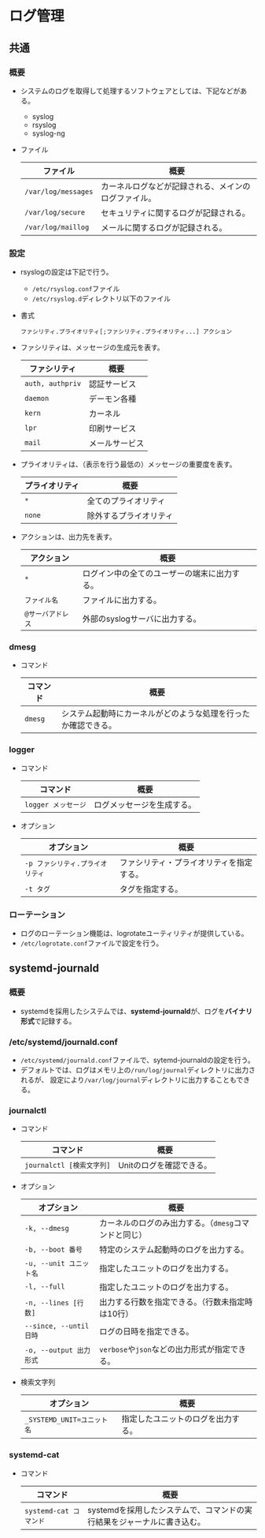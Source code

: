 # ログ管理

## 共通

### 概要

- システムのログを取得して処理するソフトウェアとしては、下記などがある。
  - syslog
  - rsyslog
  - syslog-ng

- ファイル

  | ファイル            | 概要                                                 |
  | ------------------- | ---------------------------------------------------- |
  | `/var/log/messages` | カーネルログなどが記録される、メインのログファイル。 |
  | `/var/log/secure`   | セキュリティに関するログが記録される。               |
  | `/var/log/maillog`  | メールに関するログが記録される。                     |

### 設定

- rsyslogの設定は下記で行う。

  - `/etc/rsyslog.conf`ファイル
  - `/etc/rsyslog.d`ディレクトリ以下のファイル

- 書式

  ```text
  ファシリティ.プライオリティ[;ファシリティ.プライオリティ...] アクション
  ```

- ファシリティは、メッセージの生成元を表す。

  | ファシリティ     | 概要           |
  | ---------------- | -------------- |
  | `auth, authpriv` | 認証サービス   |
  | `daemon`         | デーモン各種   |
  | `kern`           | カーネル       |
  | `lpr`            | 印刷サービス   |
  | `mail`           | メールサービス |

- プライオリティは、（表示を行う最低の）メッセージの重要度を表す。

  | プライオリティ | 概要                   |
  | -------------- | ---------------------- |
  | `*`            | 全てのプライオリティ   |
  | `none`         | 除外するプライオリティ |

- アクションは、出力先を表す。

  | アクション        | 概要                                         |
  | ----------------- | -------------------------------------------- |
  | `*`               | ログイン中の全てのユーザーの端末に出力する。 |
  | `ファイル名`      | ファイルに出力する。                         |
  | `@サーバアドレス` | 外部のsyslogサーバに出力する。               |

### dmesg

- コマンド

  |コマンド|概要|
  |---|---|
  |`dmesg`|システム起動時にカーネルがどのような処理を行ったか確認できる。|

### logger

- コマンド

  |コマンド|概要|
  |---|---|
  |`logger メッセージ`|ログメッセージを生成する。|

- オプション

  | オプション                       | 概要                                     |
  | -------------------------------- | ---------------------------------------- |
  | `-p ファシリティ.プライオリティ` | ファシリティ・プライオリティを指定する。 |
  | `-t タグ`                        | タグを指定する。                         |

### ローテーション

- ログのローテーション機能は、logrotateユーティリティが提供している。
- `/etc/logrotate.conf`ファイルで設定を行う。

## systemd-journald

### 概要

- systemdを採用したシステムでは、**systemd-journald**が、ログを**バイナリ形式**で記録する。

### /etc/systemd/journald.conf

- `/etc/systemd/journald.conf`ファイルで、sytemd-journaldの設定を行う。
- デフォルトでは、ログはメモリ上の`/run/log/journal`ディレクトリに出力されるが、
  設定により`/var/log/journal`ディレクトリに出力することもできる。

### journalctl

- コマンド

  |コマンド|概要|
  |---|---|
  |`journalctl [検索文字列]`|Unitのログを確認できる。|

- オプション

  | オプション              | 概要                                                  |
  | ----------------------- | ----------------------------------------------------- |
  | `-k, --dmesg`           | カーネルのログのみ出力する。（`dmesg`コマンドと同じ） |
  | `-b, --boot 番号`       | 特定のシステム起動時のログを出力する。                |
  | `-u, --unit ユニット名` | 指定したユニットのログを出力する。                    |
  | `-l, --full`            | 指定したユニットのログを出力する。                    |
  | `-n, --lines [行数]`    | 出力する行数を指定できる。（行数未指定時は10行）      |
  | `--since, --until 日時` | ログの日時を指定できる。                              |
  | `-o, --output 出力形式` | `verbose`や`json`などの出力形式が指定できる。         |

- 検索文字列

  |オプション|概要|
  |---|---|
  |`_SYSTEMD_UNIT=ユニット名`|指定したユニットのログを出力する。|

### systemd-cat

- コマンド

  |コマンド|概要|
  |---|---|
  |`systemd-cat コマンド`|systemdを採用したシステムで、コマンドの実行結果をジャーナルに書き込む。|
